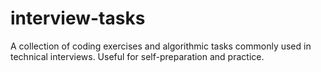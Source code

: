 # interview-tasks
A collection of coding exercises and algorithmic tasks commonly used in technical interviews. Useful for self-preparation and practice.

